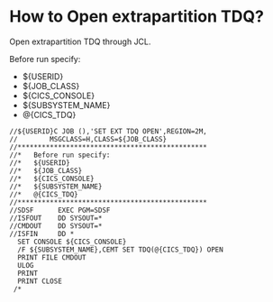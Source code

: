 # How to Open extrapartition TDQ?

Open extrapartition TDQ through JCL.

Before run specify:
* ${USERID}
* ${JOB_CLASS}
* ${CICS_CONSOLE}
* ${SUBSYSTEM_NAME}
* @{CICS_TDQ}

```
//${USERID}C JOB (),'SET EXT TDQ OPEN',REGION=2M,
//        MSGCLASS=H,CLASS=${JOB_CLASS}
//***********************************************
//*   Before run specify:
//*   ${USERID}
//*   ${JOB_CLASS}
//*   ${CICS_CONSOLE}
//*   ${SUBSYSTEM_NAME}
//*   @{CICS_TDQ} 
//***********************************************
//SDSF      EXEC PGM=SDSF
//ISFOUT    DD SYSOUT=*
//CMDOUT    DD SYSOUT=*
//ISFIN     DD *
  SET CONSOLE ${CICS_CONSOLE}
  /F ${SUBSYSTEM_NAME},CEMT SET TDQ(@{CICS_TDQ}) OPEN
  PRINT FILE CMDOUT
  ULOG
  PRINT
  PRINT CLOSE
 /*
```
